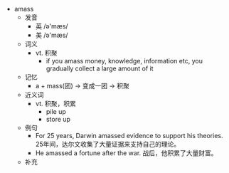- amass
  - 发音
    - 英 /ə'mæs/
    - 美 /ə'mæs/
  - 词义
    - vt. 积聚
      - if you amass money, knowledge, information etc, you gradually collect a large amount of it
  - 记忆
    - a + mass(团) → 变成一团 → 积聚
  - 近义词
    - vt. 积聚，积累
      - pile up
      - store up
  - 例句
    - For 25 years, Darwin amassed evidence to support his theories. 25年间，达尔文收集了大量证据来支持自己的理论。
    - He amassed a fortune after the war. 战后，他积累了大量财富。
  - 补充